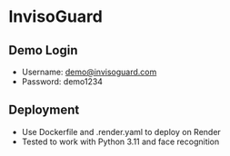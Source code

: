 # InvisoGuard
## Demo Login
- Username: demo@invisoguard.com
- Password: demo1234

## Deployment
- Use Dockerfile and .render.yaml to deploy on Render
- Tested to work with Python 3.11 and face recognition
